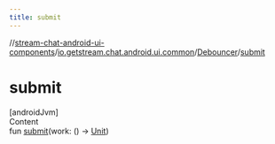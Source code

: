 ```yaml
---
title: submit
---
```

//[stream-chat-android-ui-components](../../../index.md)/[io.getstream.chat.android.ui.common](../index.md)/[Debouncer](index.md)/[submit](submit.md)



# submit  
[androidJvm]  
Content  
fun [submit](submit.md)(work: () -&gt; [Unit](https://kotlinlang.org/api/latest/jvm/stdlib/kotlin/-unit/index.html))  



